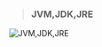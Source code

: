 > ### JVM,JDK,JRE

![JVM,JDK,JRE](https://user-images.githubusercontent.com/32498739/176196786-628a86af-b9d3-4bdb-9c10-77b1049f466d.png)
